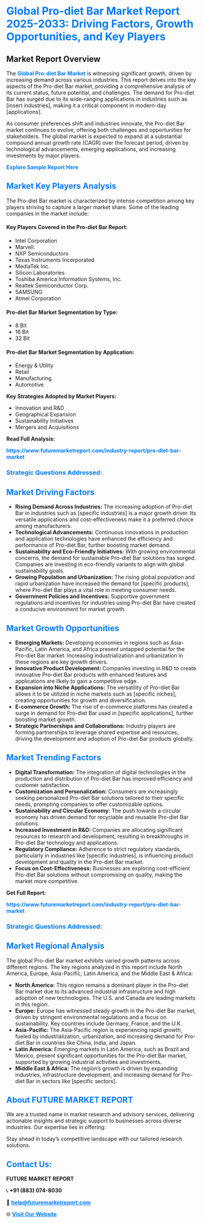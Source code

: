 <h1 style="color: #007BFF;">Global Pro-diet Bar Market Report 2025-2033: Driving Factors, Growth Opportunities, and Key Players</h1>

<section id="overview">
<h2>Market Report Overview</h2>
<p>The <a href="https://www.futuremarketreport.com/industry-report/pro-diet-bar-market" style="color: #007BFF; text-decoration: none;"><strong>Global Pro-diet Bar Market</strong></a> is witnessing significant growth, driven by increasing demand across various industries. This report delves into the key aspects of the Pro-diet Bar market, providing a comprehensive analysis of its current status, future potential, and challenges. The demand for Pro-diet Bar has surged due to its wide-ranging applications in industries such as [insert industries], making it a critical component in modern-day [applications].</p>
<p>As consumer preferences shift and industries innovate, the Pro-diet Bar market continues to evolve, offering both challenges and opportunities for stakeholders. The global market is expected to expand at a substantial compound annual growth rate (CAGR) over the forecast period, driven by technological advancements, emerging applications, and increasing investments by major players.</p>
</section>

<section id="overview">
<p><a href="https://www.futuremarketreport.com/request-sample/reportId=35450" style="color: #007BFF; text-decoration: none;"><strong>Explore Sample Report Here</strong></a></p>
</section>

<section id="key-players">
<h2 style="color: #007BFF;">Market Key Players Analysis</h2>
<p>The Pro-diet Bar market is characterized by intense competition among key players striving to capture a larger market share. Some of the leading companies in the market include:</p>
<h4>Key Players Covered in the Pro-diet Bar Report:</h4>
<ul><li>Intel Corporation</li><li>Marvell.</li><li>NXP Semiconductors</li><li>Texas Instruments Incorporated</li><li>MediaTek Inc.</li><li>Silicon Laboratories</li><li>Toshiba America Information Systems, Inc.</li><li>Realtek Semiconductor Corp.</li><li>SAMSUNG</li><li>Atmel Corporation</li></ul>
<h4>Pro-diet Bar Market Segmentation by Type:</h4>
<ul><li>8 Bit</li><li>16 Bit</li><li>32 Bit</li></ul>

<h4>Pro-diet Bar Market Segmentation by Application:</h4>
<ul><li>Energy &amp; Utility</li><li>Retail</li><li>Manufacturing</li><li>Automotive</li></ul>
<p><strong>Key Strategies Adopted by Market Players:</strong></p>
<ul>
<li>Innovation and R&D</li>
<li>Geographical Expansion</li>
<li>Sustainability Initiatives</li>
<li>Mergers and Acquisitions</li>
</ul>
</section>

<section>
<p><strong>Read Full Analysis: </strong></p><a href="https://www.futuremarketreport.com/industry-report/pro-diet-bar-market" style="color: #007BFF; text-decoration: none;"><strong>https://www.futuremarketreport.com/industry-report/pro-diet-bar-market</strong></a>
<h3 style="color: #007BFF;">Strategic Questions Addressed:</h3>
</section>

<section id="driving-factors">
<h2 style="color: #007BFF;">Market Driving Factors</h2>
<ul>
<li><strong>Rising Demand Across Industries:</strong> The increasing adoption of Pro-diet Bar in industries such as [specific industries] is a major growth driver. Its versatile applications and cost-effectiveness make it a preferred choice among manufacturers.</li>
<li><strong>Technological Advancements:</strong> Continuous innovations in production and application technologies have enhanced the efficiency and performance of Pro-diet Bar, further boosting market demand.</li>
<li><strong>Sustainability and Eco-Friendly Initiatives:</strong> With growing environmental concerns, the demand for sustainable Pro-diet Bar solutions has surged. Companies are investing in eco-friendly variants to align with global sustainability goals.</li>
<li><strong>Growing Population and Urbanization:</strong> The rising global population and rapid urbanization have increased the demand for [specific products], where Pro-diet Bar plays a vital role in meeting consumer needs.</li>
<li><strong>Government Policies and Incentives:</strong> Supportive government regulations and incentives for industries using Pro-diet Bar have created a conducive environment for market growth.</li>
</ul>
</section>

<section id="growth-opportunities">
<h2 style="color: #007BFF;">Market Growth Opportunities</h2>
<ul>
<li><strong>Emerging Markets:</strong> Developing economies in regions such as Asia-Pacific, Latin America, and Africa present untapped potential for the Pro-diet Bar market. Increasing industrialization and urbanization in these regions are key growth drivers.</li>
<li><strong>Innovative Product Development:</strong> Companies investing in R&D to create innovative Pro-diet Bar products with enhanced features and applications are likely to gain a competitive edge.</li>
<li><strong>Expansion into Niche Applications:</strong> The versatility of Pro-diet Bar allows it to be utilized in niche markets such as [specific niches], creating opportunities for growth and diversification.</li>
<li><strong>E-commerce Growth:</strong> The rise of e-commerce platforms has created a surge in demand for Pro-diet Bar used in [specific applications], further boosting market growth.</li>
<li><strong>Strategic Partnerships and Collaborations:</strong> Industry players are forming partnerships to leverage shared expertise and resources, driving the development and adoption of Pro-diet Bar products globally.</li>
</ul>
</section>

<section id="trending-factors">
<h2 style="color: #007BFF;">Market Trending Factors</h2>
<ul>
<li><strong>Digital Transformation:</strong> The integration of digital technologies in the production and distribution of Pro-diet Bar has improved efficiency and customer satisfaction.</li>
<li><strong>Customization and Personalization:</strong> Consumers are increasingly seeking personalized Pro-diet Bar solutions tailored to their specific needs, prompting companies to offer customizable options.</li>
<li><strong>Sustainability and Circular Economy:</strong> The push towards a circular economy has driven demand for recyclable and reusable Pro-diet Bar solutions.</li>
<li><strong>Increased Investment in R&D:</strong> Companies are allocating significant resources to research and development, resulting in breakthroughs in Pro-diet Bar technology and applications.</li>
<li><strong>Regulatory Compliance:</strong> Adherence to strict regulatory standards, particularly in industries like [specific industries], is influencing product development and quality in the Pro-diet Bar market.</li>
<li><strong>Focus on Cost-Effectiveness:</strong> Businesses are exploring cost-efficient Pro-diet Bar solutions without compromising on quality, making the market more competitive.</li>
</ul>
</section>

<section>
<p><strong>Get Full Report: </strong></p><a href="https://www.futuremarketreport.com/industry-report/pro-diet-bar-market" style="color: #007BFF; text-decoration: none;"><strong>https://www.futuremarketreport.com/industry-report/pro-diet-bar-market</strong></a>
<h3 style="color: #007BFF;">Strategic Questions Addressed:</h3>
</section>


<section id="regional-analysis">
<h2 style="color: #007BFF;">Market Regional Analysis</h2>
<p>The global Pro-diet Bar market exhibits varied growth patterns across different regions. The key regions analyzed in this report include North America, Europe, Asia-Pacific, Latin America, and the Middle East & Africa:</p>
<ul>
<li><strong>North America:</strong> This region remains a dominant player in the Pro-diet Bar market due to its advanced industrial infrastructure and high adoption of new technologies. The U.S. and Canada are leading markets in this region.</li>
<li><strong>Europe:</strong> Europe has witnessed steady growth in the Pro-diet Bar market, driven by stringent environmental regulations and a focus on sustainability. Key countries include Germany, France, and the U.K.</li>
<li><strong>Asia-Pacific:</strong> The Asia-Pacific region is experiencing rapid growth, fueled by industrialization, urbanization, and increasing demand for Pro-diet Bar in countries like China, India, and Japan.</li>
<li><strong>Latin America:</strong> Emerging markets in Latin America, such as Brazil and Mexico, present significant opportunities for the Pro-diet Bar market, supported by growing industrial activities and investments.</li>
<li><strong>Middle East & Africa:</strong> The region’s growth is driven by expanding industries, infrastructure development, and increasing demand for Pro-diet Bar in sectors like [specific sectors].</li>
</ul>
</section>

<footer>
<h2 style="color: #007BFF;">About FUTURE MARKET REPORT</h2>
<p>We are a trusted name in market research and advisory services, delivering actionable insights and strategic support to businesses across diverse industries. Our expertise lies in offering:</p>

<p>Stay ahead in today’s competitive landscape with our tailored research solutions.</p>

<h2 style="color: #007BFF;">Contact Us:</h2>
<p><strong>FUTURE MARKET REPORT</strong></p>
<p>📞 <strong>+91 (883) 074-8030</strong></p>
<p>📧 <strong><a href="mailto:help@futuremarketreport.com" style="color: #007BFF;">help@futuremarketreport.com</a></strong></p>
<p>🌐 <strong><a href="https://www.futuremarketreport.com/" style="color: #007BFF;">Visit Our Website</a></strong></p>
</footer>